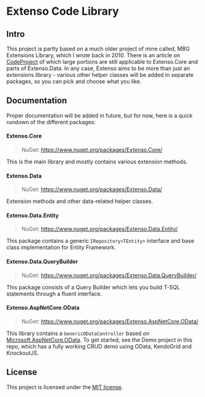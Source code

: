 
# Extenso Code Library

## Intro
This project is partly based on a much older project of mine called, MBG Extensions Library, which I wrote back in 2010. There is an article on [CodeProject](https://www.codeproject.com/Articles/116940/MBG-Extensions-Library) of which large portions are still applicable to Extenso.Core and parts of Extenso.Data. In any case, Extenso aims to be more than just an extensions library - various other helper classes will be added in separate packages, so you can pick and choose what you like.

## Documentation
Proper documentation will be added in future, but for now, here is a quick rundown of the different packages:

#### Extenso.Core
> NuGet: https://www.nuget.org/packages/Extenso.Core/

This is the main library and mostly contains various extension methods.

#### Extenso.Data
> NuGet: https://www.nuget.org/packages/Extenso.Data/

Extension methods and other data-related helper classes.

#### Extenso.Data.Entity
> NuGet: https://www.nuget.org/packages/Extenso.Data.Entity/

This package contains a generic `IRepository<TEntity>` interface and base class implementation for Entity Framework. 

#### Extenso.Data.QueryBuilder
> NuGet: https://www.nuget.org/packages/Extenso.Data.QueryBuilder/

This package consists of a Query Builder which lets you build T-SQL statements through a fluent interface. 

#### Extenso.AspNetCore.OData
> NuGet: https://www.nuget.org/packages/Extenso.AspNetCore.OData/

This library contains a `GenericODataController` based on [Microsoft.AspNetCore.OData](https://github.com/OData/Webapi/tree/feature/netcore). To get started, see the Demo project in this repo, which has a fully working CRUD demo using OData, KendoGrid and KnockoutJS.

## License

This project is licensed under the [MIT license](LICENSE.txt).
